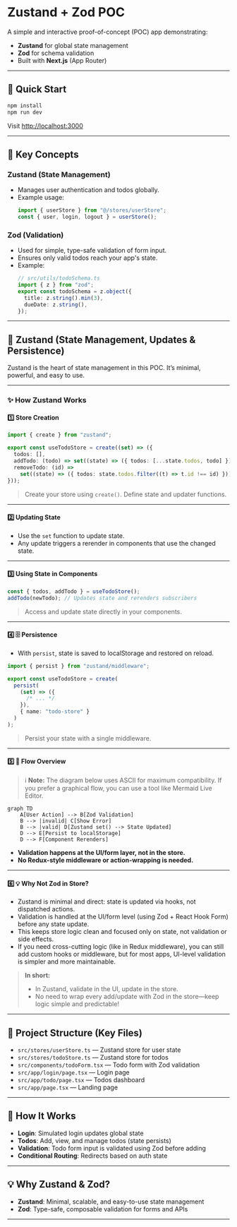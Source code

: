 # Zustand + Zod POC

A simple and interactive proof-of-concept (POC) app demonstrating:

- **Zustand** for global state management
- **Zod** for schema validation
- Built with **Next.js** (App Router)

---

## 🚀 Quick Start

```bash
npm install
npm run dev
```

Visit [http://localhost:3000](http://localhost:3000)

---

## 🧠 Key Concepts

### Zustand (State Management)

- Manages user authentication and todos globally.
- Example usage:
  ```ts
  import { userStore } from "@/stores/userStore";
  const { user, login, logout } = userStore();
  ```

### Zod (Validation)

- Used for simple, type-safe validation of form input.
- Ensures only valid todos reach your app's state.
- Example:
  ```ts
  // src/utils/todoSchema.ts
  import { z } from "zod";
  export const todoSchema = z.object({
    title: z.string().min(3),
    dueDate: z.string(),
  });
  ```

---

## 🏪 Zustand (State Management, Updates & Persistence)

Zustand is the heart of state management in this POC. It’s minimal, powerful, and easy to use.

---

### ✨ How Zustand Works

#### 1️⃣ Store Creation

```ts
import { create } from "zustand";

export const useTodoStore = create((set) => ({
  todos: [],
  addTodo: (todo) => set((state) => ({ todos: [...state.todos, todo] })),
  removeTodo: (id) =>
    set((state) => ({ todos: state.todos.filter((t) => t.id !== id) })),
}));
```

> Create your store using `create()`. Define state and updater functions.

---

#### 2️⃣ Updating State

- Use the `set` function to update state.
- Any update triggers a rerender in components that use the changed state.

---

#### 3️⃣ Using State in Components

```ts
const { todos, addTodo } = useTodoStore();
addTodo(newTodo); // Updates state and rerenders subscribers
```

> Access and update state directly in your components.

---

#### 4️⃣ 🗄️ Persistence

- With `persist`, state is saved to localStorage and restored on reload.

```ts
import { persist } from "zustand/middleware";

export const useTodoStore = create(
  persist(
    (set) => ({
      /* ... */
    }),
    { name: "todo-store" }
  )
);
```

> Persist your state with a single middleware.

---

#### 5️⃣ 🔄 Flow Overview

> ℹ️ **Note:** The diagram below uses ASCII for maximum compatibility. If you prefer a graphical flow, you can use a tool like Mermaid Live Editor.

```mermaid
graph TD
    A[User Action] --> B[Zod Validation]
    B --> |invalid| C[Show Error]
    B --> |valid| D[Zustand set() --> State Updated]
    D --> E[Persist to localStorage]
    D --> F[Component Rerenders]
```

- **Validation happens at the UI/form layer, not in the store.**
- **No Redux-style middleware or action-wrapping is needed.**

---

#### 6️⃣ 💡 Why Not Zod in Store?

- Zustand is minimal and direct: state is updated via hooks, not dispatched actions.
- Validation is handled at the UI/form level (using Zod + React Hook Form) before any state update.
- This keeps store logic clean and focused only on state, not validation or side effects.
- If you need cross-cutting logic (like in Redux middleware), you can still add custom hooks or middleware, but for most apps, UI-level validation is simpler and more maintainable.

> **In short:**
>
> - In Zustand, validate in the UI, update in the store.
> - No need to wrap every add/update with Zod in the store—keep logic simple and predictable!

---

## 📁 Project Structure (Key Files)

- `src/stores/userStore.ts` — Zustand store for user state
- `src/stores/todoStore.ts` — Zustand store for todos
- `src/components/todoForm.tsx` — Todo form with Zod validation
- `src/app/login/page.tsx` — Login page
- `src/app/todo/page.tsx` — Todos dashboard
- `src/app/page.tsx` — Landing page

---

## 📝 How It Works

- **Login**: Simulated login updates global state
- **Todos**: Add, view, and manage todos (state persists)
- **Validation**: Todo form input is validated using Zod before adding
- **Conditional Routing**: Redirects based on auth state

---

## 💡 Why Zustand & Zod?

- **Zustand**: Minimal, scalable, and easy-to-use state management
- **Zod**: Type-safe, composable validation for forms and APIs

---
